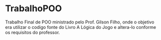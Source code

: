 # TrabalhoPOO
Trabalho Final de POO ministrado pelo Prof. Gilson Filho, onde o objetivo era utilizar o codigo fonte do Livro A Lógica do Jogo e altera-lo conforme os requisitos do professor.
